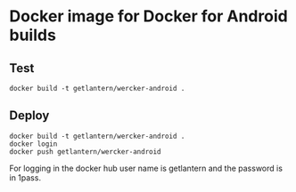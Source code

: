 # Docker image for Docker for Android builds

## Test

`docker build -t getlantern/wercker-android .`

## Deploy

```
docker build -t getlantern/wercker-android .
docker login
docker push getlantern/wercker-android
```

For logging in the docker hub user name is getlantern and the password is in 1pass.
